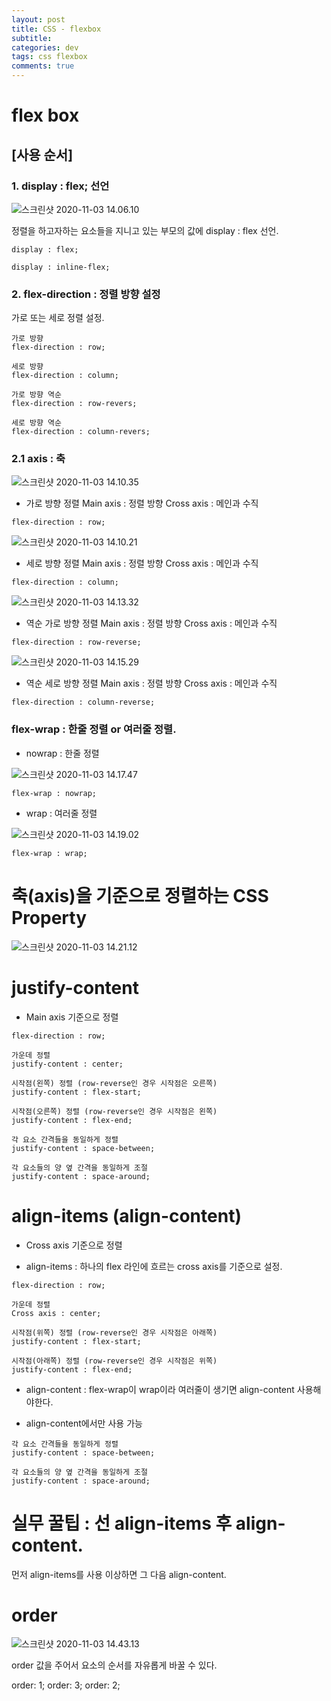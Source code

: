 ```yaml
---  
layout: post
title: CSS - flexbox
subtitle: 
categories: dev
tags: css flexbox
comments: true  
--- 
```


# flex box

## [사용 순서]

### 1. display : flex; 선언

![스크린샷 2020-11-03 14.06.10](https://i.imgur.com/OXNdDka.png)

정렬을 하고자하는 요소들을 지니고 있는 부모의 값에 display : flex 선언.

~~~
display : flex;

display : inline-flex;
~~~

### 2. flex-direction : 정렬 방향 설정
가로 또는 세로 정렬 설정.

~~~
가로 방향
flex-direction : row;

세로 방향
flex-direction : column;

가로 방향 역순
flex-direction : row-revers;

세로 방향 역순
flex-direction : column-revers;
~~~

### 2.1 axis : 축

![스크린샷 2020-11-03 14.10.35](https://i.imgur.com/5Z5jz3W.png)

- 가로 방향 정렬
  Main axis : 정렬 방향
  Cross axis : 메인과 수직

~~~
flex-direction : row;
~~~

![스크린샷 2020-11-03 14.10.21](https://i.imgur.com/uLrExn2.png)

- 세로 방향 정렬
  Main axis : 정렬 방향
  Cross axis : 메인과 수직

~~~
flex-direction : column;
~~~

![스크린샷 2020-11-03 14.13.32](https://i.imgur.com/fSIhtnF.png)

- 역순 가로 방향 정렬
  Main axis : 정렬 방향
  Cross axis : 메인과 수직

~~~
flex-direction : row-reverse;
~~~

![스크린샷 2020-11-03 14.15.29](https://i.imgur.com/Oggdgom.png)

- 역순 세로 방향 정렬
  Main axis : 정렬 방향
  Cross axis : 메인과 수직

~~~
flex-direction : column-reverse;
~~~

### flex-wrap : 한줄 정렬 or 여러줄 정렬.

- nowrap : 한줄 정렬

![스크린샷 2020-11-03 14.17.47](https://i.imgur.com/MAGm3mv.png)

~~~
flex-wrap : nowrap;
~~~

- wrap : 여러줄 정렬

![스크린샷 2020-11-03 14.19.02](https://i.imgur.com/1ix7aKC.png)

~~~
flex-wrap : wrap;
~~~

# 축(axis)을 기준으로 정렬하는 CSS Property

![스크린샷 2020-11-03 14.21.12](https://i.imgur.com/tFPPF82.png)

# justify-content

- Main axis 기준으로 정렬

~~~
flex-direction : row;

가운데 정렬
justify-content : center;

시작점(왼쪽) 정렬 (row-reverse인 경우 시작점은 오른쪽)
justify-content : flex-start;

시작점(오른쪽) 정렬 (row-reverse인 경우 시작점은 왼쪽)
justify-content : flex-end;

각 요소 간격들을 동일하게 정렬
justify-content : space-between;

각 요소들의 양 옆 간격을 동일하게 조절
justify-content : space-around;
~~~

# align-items (align-content)

- Cross axis 기준으로 정렬

- align-items : 하나의 flex 라인에 흐르는 cross axis를 기준으로 설정.

~~~
flex-direction : row;

가운데 정렬
Cross axis : center;

시작점(위쪽) 정렬 (row-reverse인 경우 시작점은 아래쪽)
justify-content : flex-start;

시작점(아래쪽) 정렬 (row-reverse인 경우 시작점은 위쪽)
justify-content : flex-end;
~~~

- align-content : flex-wrap이 wrap이라 여러줄이 생기면 align-content 사용해야한다.

- align-content에서만 사용 가능

~~~
각 요소 간격들을 동일하게 정렬
justify-content : space-between;

각 요소들의 양 옆 간격을 동일하게 조절
justify-content : space-around;
~~~

# 실무 꿀팁 : 선 align-items 후 align-content.

먼저 align-items를 사용 이상하면 그 다음 align-content.

# order

![스크린샷 2020-11-03 14.43.13](https://i.imgur.com/0DS291A.png)

order 값을 주어서 요소의 순서를 자유롭게 바꿀 수 있다.


order: 1;
order: 3;
order: 2;
~~~
